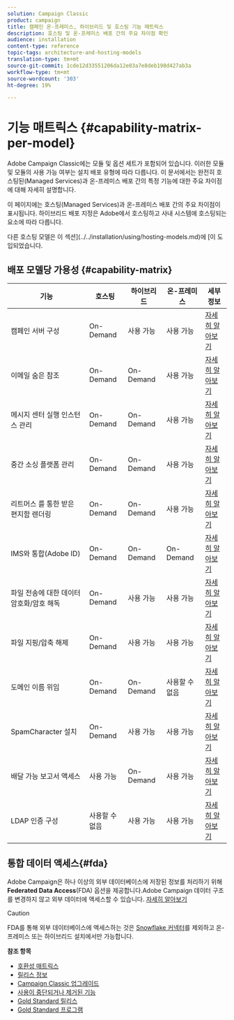 ```yaml
---
solution: Campaign Classic
product: campaign
title: 캠페인 온-프레미스, 하이브리드 및 호스팅 기능 매트릭스
description: 호스팅 및 온-프레미스 배포 간의 주요 차이점 확인
audience: installation
content-type: reference
topic-tags: architecture-and-hosting-models
translation-type: tm+mt
source-git-commit: 1cde12d33551206da12e03a7e8deb198d427ab3a
workflow-type: tm+mt
source-wordcount: '303'
ht-degree: 19%

---
```



# 기능 매트릭스 {#capability-matrix-per-model}

Adobe Campaign Classic에는 모듈 및 옵션 세트가 포함되어 있습니다. 이러한 모듈 및 모듈의 사용 가능 여부는 설치 배포 유형에 따라 다릅니다. 이 문서에서는 완전히 호스팅된(Managed Services)과 온-프레미스 배포 간의 특정 기능에 대한 주요 차이점에 대해 자세히 설명합니다.

이 페이지에는 호스팅(Managed Services)과 온-프레미스 배포 간의 주요 차이점이 표시됩니다. 하이브리드 배포 지정은 Adobe에서 호스팅하고 사내 시스템에 호스팅되는 요소에 따라 다릅니다.

다른 호스팅 모델은 이 섹션](../../installation/using/hosting-models.md)에 [이 도입되었습니다.

## 배포 모델당 가용성 {#capability-matrix}

| 기능 | 호스팅 | 하이브리드 | 온-프레미스 | 세부 정보 |
|-----------------------------------------------|------------------|-----------|---------------|-----------------------------------------------------------------------------------------------------------------------------------------------------------------------------------------------------------------------|
| 캠페인 서버 구성 | On-Demand | 사용 가능 | 사용 가능 | [자세히 알아보기](../../installation/using/the-server-configuration-file.md) |
| 이메일 숨은 참조 | On-Demand | On-Demand | 사용 가능 | [자세히 알아보기](../../installation/using/email-archiving.md) |
| 메시지 센터 실행 인스턴스 관리 | On-Demand | On-Demand | 사용 가능 | [자세히 알아보기](../../message-center/using/about-transactional-messaging.md) |
| 중간 소싱 플랫폼 관리 | On-Demand | On-Demand | 사용 가능 | [자세히 알아보기](../../installation/using/mid-sourcing-server.md) |
| 리트머스 를 통한 받은 편지함 렌더링 | On-Demand | On-Demand | 사용 가능 | [자세히 알아보기](../../delivery/using/inbox-rendering.md) |
| IMS와 통합(Adobe ID) | On-Demand | On-Demand | On-Demand | [자세히 알아보기](../../integrations/using/about-adobe-id.md) |
| 파일 전송에 대한 데이터 암호화/암호 해독 | On-Demand | 사용 가능 | 사용 가능 | [자세히 알아보기](../../platform/using/unzip-decrypt.md) |
| 파일 지핑/압축 해제 | On-Demand | 사용 가능 | 사용 가능 | [자세히 알아보기](../../platform/using/unzip-decrypt.md) |
| 도메인 이름 위임 | On-Demand | On-Demand | 사용할 수 없음 | [자세히 알아보기](https://helpx.adobe.com/kr/campaign/kb/domain-name-delegation.html) |
| SpamCharacter 설치 | On-Demand | 사용 가능 | 사용 가능 | [자세히 알아보기](../../delivery/using/spamassassin.md) |
| 배달 가능 보고서 액세스 | 사용 가능 | On-Demand | 사용 가능 | [자세히 알아보기](../../delivery/using/monitoring-deliverability.md) |
| LDAP 인증 구성 | 사용할 수 없음 | 사용 가능 | 사용 가능 | [자세히 알아보기](../../installation/using/connecting-through-ldap.md) |


## 통합 데이터 액세스{#fda}

Adobe Campaign은 하나 이상의 외부 데이터베이스에 저장된 정보를 처리하기 위해 **Federated Data Access**(FDA) 옵션을 제공합니다.Adobe Campaign 데이터 구조를 변경하지 않고 외부 데이터에 액세스할 수 있습니다. [자세히 알아보기](../../installation/using/about-fda.md)

>[!CAUTION]
>
>FDA를 통해 외부 데이터베이스에 액세스하는 것은 [Snowflake 커넥터](../../installation/using/configure-fda-snowflake.md)를 제외하고 온-프레미스 또는 하이브리드 설치에서만 가능합니다.


**참조 항목**

* [호환성 매트릭스](../../rn/using/compatibility-matrix.md)
* [릴리스 정보](../../rn/using/latest-release.md)
* [Campaign Classic 업그레이드](../../rn/using/rn-overview.md)
* [사용이 중단되거나 제거된 기능](../../rn/using/deprecated-features.md)
* [Gold Standard 릴리스](../../rn/using/gold-standard.md)
* [Gold Standard 프로그램](https://helpx.adobe.com/kr/campaign/kb/gold-standard.html)
